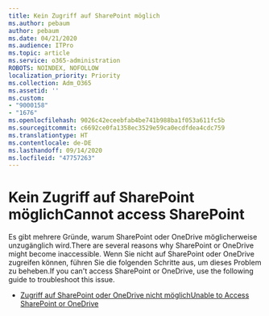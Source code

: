 ```yaml
---
title: Kein Zugriff auf SharePoint möglich
ms.author: pebaum
author: pebaum
ms.date: 04/21/2020
ms.audience: ITPro
ms.topic: article
ms.service: o365-administration
ROBOTS: NOINDEX, NOFOLLOW
localization_priority: Priority
ms.collection: Adm_O365
ms.assetid: ''
ms.custom:
- "9000158"
- "1676"
ms.openlocfilehash: 9026c42eceebfab4be741b988ba1f053a611fc5b
ms.sourcegitcommit: c6692ce0fa1358ec3529e59ca0ecdfdea4cdc759
ms.translationtype: HT
ms.contentlocale: de-DE
ms.lasthandoff: 09/14/2020
ms.locfileid: "47757263"
---
```

# <a name="cannot-access-sharepoint"></a><span data-ttu-id="5f82a-102">Kein Zugriff auf SharePoint möglich</span><span class="sxs-lookup"><span data-stu-id="5f82a-102">Cannot access SharePoint</span></span>

<span data-ttu-id="5f82a-103">Es gibt mehrere Gründe, warum SharePoint oder OneDrive möglicherweise unzugänglich wird.</span><span class="sxs-lookup"><span data-stu-id="5f82a-103">There are several reasons why SharePoint or OneDrive might become inaccessible.</span></span> <span data-ttu-id="5f82a-104">Wenn Sie nicht auf SharePoint oder OneDrive zugreifen können, führen Sie die folgenden Schritte aus, um dieses Problem zu beheben.</span><span class="sxs-lookup"><span data-stu-id="5f82a-104">If you can't access SharePoint or OneDrive, use the following guide to troubleshoot this issue.</span></span>

- [<span data-ttu-id="5f82a-105">Zugriff auf SharePoint oder OneDrive nicht möglich</span><span class="sxs-lookup"><span data-stu-id="5f82a-105">Unable to Access SharePoint or OneDrive</span></span>](https://docs.microsoft.com/sharepoint/troubleshoot/sharing-and-permissions/sharepoint-online-inaccessible)
